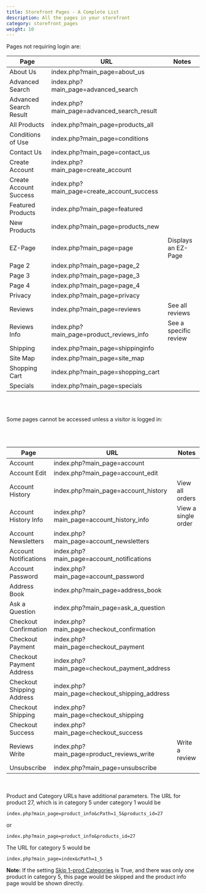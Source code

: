 ```yaml
---
title: Storefront Pages - A Complete List
description: All the pages in your storefront
category: storefront_pages 
weight: 10
---
```


Pages not requiring login are: 

Page | URL | Notes 
-----|-----|------
About Us | index.php?main_page=about_us | 
Advanced Search | index.php?main_page=advanced_search  | 
Advanced Search Result | index.php?main_page=advanced_search_result  | 
All Products | index.php?main_page=products_all  | 
Conditions of Use | index.php?main_page=conditions | 
Contact Us | index.php?main_page=contact_us | 
Create Account | index.php?main_page=create_account | 
Create Account Success | index.php?main_page=create_account_success | 
Featured Products| index.php?main_page=featured  | 
New Products | index.php?main_page=products_new | 
EZ-Page | index.php?main_page=page | Displays an EZ-Page 
Page 2 | index.php?main_page=page_2 | 
Page 3 | index.php?main_page=page_3 | 
Page 4 | index.php?main_page=page_4 | 
Privacy | index.php?main_page=privacy | 
Reviews | index.php?main_page=reviews | See all reviews 
Reviews Info | index.php?main_page=product_reviews_info | See a specific review 
Shipping | index.php?main_page=shippinginfo | 
Site Map | index.php?main_page=site_map | 
Shopping Cart | index.php?main_page=shopping_cart | 
Specials | index.php?main_page=specials | 

<br><br>

Some pages cannot be accessed unless a visitor is logged in: 

<br><br>

Page | URL | Notes 
-----|-----|------
Account | index.php?main_page=account | 
Account Edit | index.php?main_page=account_edit | 
Account History | index.php?main_page=account_history  | View all orders 
Account History Info | index.php?main_page=account_history_info  | View a single order 
Account Newsletters | index.php?main_page=account_newsletters | 
Account Notifications | index.php?main_page=account_notifications | 
Account Password | index.php?main_page=account_password | 
Address Book | index.php?main_page=address_book | 
Ask a Question | index.php?main_page=ask_a_question | 
Checkout Confirmation| index.php?main_page=checkout_confirmation  | 
Checkout Payment | index.php?main_page=checkout_payment | 
Checkout Payment Address | index.php?main_page=checkout_payment_address | 
Checkout Shipping Address | index.php?main_page=checkout_shipping_address  | 
Checkout Shipping | index.php?main_page=checkout_shipping  | 
Checkout Success | index.php?main_page=checkout_success  | 
Reviews Write | index.php?main_page=product_reviews_write | Write a review 
Unsubscribe | index.php?main_page=unsubscribe | 
 
<br><br>
Product and Category URLs have additional parameters.  The URL for product 27, which is in category 5 under category 1 would be 

```
index.php?main_page=product_info&cPath=1_5&products_id=27
```

or 

```
index.php?main_page=product_info&products_id=27
```

The URL for category 5 would be  

```
index.php?main_page=index&cPath=1_5
```

**Note:** If the setting [Skip 1-prod Categories]() is True, and there was only one product in category 5, this page would be skipped and the product info page would be shown directly.


